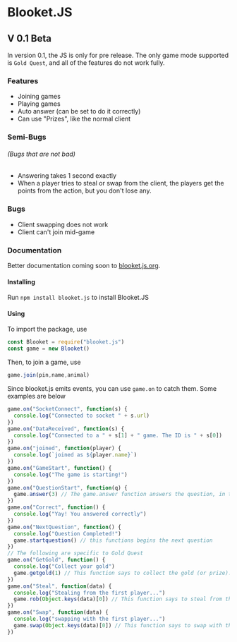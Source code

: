 # Blooket.JS

## V 0.1 Beta
In version 0.1, the JS is only for pre release. The only game mode supported is `Gold Quest`, and all of the features do not work fully.

### Features
  - Joining games
  - Playing games
  - Auto answer (can be set to do it correctly)
  - Can use "Prizes", like the normal client

### Semi-Bugs
###### (Bugs that are not bad)
  - Answering takes 1 second exactly
  - When a player tries to steal or swap from the client, the players get the points from the action, but you don't lose any.
### Bugs
  - Client swapping does not work
  - Client can't join mid-game

### Documentation
Better documentation coming soon to [blooket.js.org](https://blooket.js.org).

#### Installing
  Run `npm install blooket.js` to install Blooket.JS

#### Using
  To import the package, use
  ```js
  const Blooket = require("blooket.js")
  const game = new Blooket()
  ```
  Then, to join a game, use
  ```js
  game.join(pin,name,animal)
  ```
  Since blooket.js emits events, you can use `game.on` to catch them. Some examples are below
  ```js
  game.on("SocketConnect", function(s) {
    console.log("Connected to socket " + s.url)
  })
  game.on("DataReceived", function(s) {
    console.log("Connected to a " + s[1] + " game. The ID is " + s[0])
  })
  game.on("joined", function(player) {
    console.log(`joined as ${player.name}`)
  })
  game.on("GameStart", function() {
    console.log("The game is starting!")
  })
  game.on("QuestionStart", function(q) {
    game.answer(3) // The game.answer function answers the question, in this case, it will answer the third possible response.
  })
  game.on("Correct", function() {
    console.log("Yay! You answered correctly")
  })
  game.on("NextQuestion", function() {
    console.log("Question Completed!")
    game.startquestion() // this functions begins the next question
  })
  // The following are specific to Gold Quest
  game.on("GetGold", function() {
    console.log("Collect your gold")
    game.getgold(1) // This function says to collect the gold (or prize). Out of the 3 randomly chosen prizes (see the "goldchance.js" file), this will pick the 1st one.
  })
  game.on("Steal", function(data) {
    console.log("Stealing from the first player...")
    game.rob(Object.keys(data)[0]) // This function says to steal from the first player. You can use the players name, or Object.keys(data)[0], replacing zero with the player number.
  })
  game.on("Swap", function(data) {
    console.log("swapping with the first player...")
    game.swap(Object.keys(data)[0]) // This function says to swap with the first player. You can use the players name, or Object.keys(data)[0], replacing zero with the player number. The swap function does not do anything to you, but it does swap the other players score.
  })
  ```
